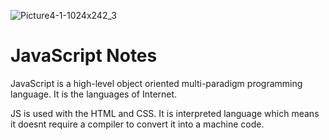 ![Picture4-1-1024x242_3](https://github.com/shubhsharma19/web-development-notes/assets/69891912/b47840c9-0d9b-4838-a161-abbeb598cd61)

# JavaScript Notes

JavaScript is a high-level object oriented multi-paradigm programming language. It is the languages of Internet. 

JS is used with the HTML and CSS. It is interpreted language which means it doesnt require a compiler to convert it into a machine code.
